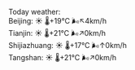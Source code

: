 Today weather:  
Beijing: ☀️ 🌡️+19°C 🌬️↖4km/h  
Tianjin: ☀️ 🌡️+21°C 🌬️↗0km/h  
Shijiazhuang: ☀️ 🌡️+17°C 🌬️↑0km/h  
Tangshan: ☀️ 🌡️+21°C 🌬️↗0km/h  
